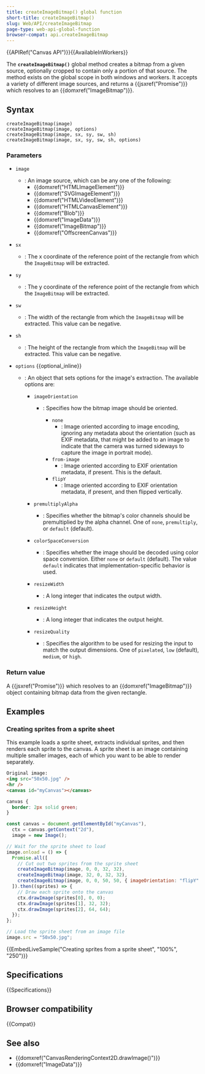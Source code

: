 ```yaml
---
title: createImageBitmap() global function
short-title: createImageBitmap()
slug: Web/API/createImageBitmap
page-type: web-api-global-function
browser-compat: api.createImageBitmap
---
```


{{APIRef("Canvas API")}}{{AvailableInWorkers}}

The **`createImageBitmap()`** global method creates a bitmap from a given source, optionally cropped to contain only a portion of that source.
The method exists on the global scope in both windows and workers.
It accepts a variety of different image sources, and returns a {{jsxref("Promise")}} which resolves to an {{domxref("ImageBitmap")}}.

## Syntax

```js-nolint
createImageBitmap(image)
createImageBitmap(image, options)
createImageBitmap(image, sx, sy, sw, sh)
createImageBitmap(image, sx, sy, sw, sh, options)
```

### Parameters

- `image`
  - : An image source, which can be any one of the following:
    - {{domxref("HTMLImageElement")}}
    - {{domxref("SVGImageElement")}}
    - {{domxref("HTMLVideoElement")}}
    - {{domxref("HTMLCanvasElement")}}
    - {{domxref("Blob")}}
    - {{domxref("ImageData")}}
    - {{domxref("ImageBitmap")}}
    - {{domxref("OffscreenCanvas")}}
- `sx`
  - : The x coordinate of the reference point of the rectangle from which the `ImageBitmap` will be extracted.
- `sy`
  - : The y coordinate of the reference point of the rectangle from which the `ImageBitmap` will be extracted.
- `sw`
  - : The width of the rectangle from which the `ImageBitmap` will be extracted.
    This value can be negative.
- `sh`
  - : The height of the rectangle from which the `ImageBitmap` will be extracted. This value can be negative.
- `options` {{optional_inline}}

  - : An object that sets options for the image's extraction.
    The available options are:

    - `imageOrientation`

      - : Specifies how the bitmap image should be oriented.

        - `none`
          - : Image oriented according to image encoding, ignoring any metadata about the orientation (such as EXIF metadata, that might be added to an image to indicate that the camera was turned sideways to capture the image in portrait mode).
        - `from-image`
          - : Image oriented according to EXIF orientation metadata, if present. This is the default.
        - `flipY`
          - : Image oriented according to EXIF orientation metadata, if present, and then flipped vertically.

    - `premultiplyAlpha`
      - : Specifies whether the bitmap's color channels should be premultiplied by the alpha channel.
        One of `none`, `premultiply`, or `default` (default).
    - `colorSpaceConversion`
      - : Specifies whether the image should be decoded using color space conversion.
        Either `none` or `default` (default).
        The value `default` indicates that implementation-specific behavior is used.
    - `resizeWidth`
      - : A long integer that indicates the output width.
    - `resizeHeight`
      - : A long integer that indicates the output height.
    - `resizeQuality`
      - : Specifies the algorithm to be used for resizing the input to match the output dimensions.
        One of `pixelated`, `low` (default), `medium`, or `high`.

### Return value

A {{jsxref("Promise")}} which resolves to an {{domxref("ImageBitmap")}} object containing bitmap data from the given rectangle.

## Examples

### Creating sprites from a sprite sheet

This example loads a sprite sheet, extracts individual sprites, and then renders each
sprite to the canvas. A sprite sheet is an image containing multiple smaller images,
each of which you want to be able to render separately.

```html hidden
Original image:
<img src="50x50.jpg" />
<hr />
<canvas id="myCanvas"></canvas>
```

```css hidden
canvas {
  border: 2px solid green;
}
```

```js
const canvas = document.getElementById("myCanvas"),
  ctx = canvas.getContext("2d"),
  image = new Image();

// Wait for the sprite sheet to load
image.onload = () => {
  Promise.all([
    // Cut out two sprites from the sprite sheet
    createImageBitmap(image, 0, 0, 32, 32),
    createImageBitmap(image, 32, 0, 32, 32),
    createImageBitmap(image, 0, 0, 50, 50, { imageOrientation: "flipY" }),
  ]).then((sprites) => {
    // Draw each sprite onto the canvas
    ctx.drawImage(sprites[0], 0, 0);
    ctx.drawImage(sprites[1], 32, 32);
    ctx.drawImage(sprites[2], 64, 64);
  });
};

// Load the sprite sheet from an image file
image.src = "50x50.jpg";
```

{{EmbedLiveSample("Creating sprites from a sprite sheet", "100%", "250")}}

## Specifications

{{Specifications}}

## Browser compatibility

{{Compat}}

## See also

- {{domxref("CanvasRenderingContext2D.drawImage()")}}
- {{domxref("ImageData")}}
